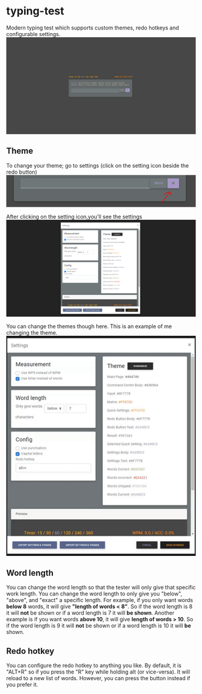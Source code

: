 # typing-test

Modern typing test which supports custom themes, redo hotkeys and configurable settings.
![](images/main.png)

## Theme
To change your theme; go to settings (click on the setting icon beside the redo button)
![](images/settingsIcon.png)

After clicking on the setting icon,you'll see the settings
![](images/settings.png)

You can change the themes though here. This is an example of me changing the theme.
![](images/changingTheme.gif)

## Word length
You can change the word length so that the tester will only give that specific work length.
You can change the word length to only give you "below", "above", and "exact"
a specific length. For example, if you only want words **below 8** words, it will give
**"length of words < 8"**. So if the word length is 8 it will **__not__** be shown or if a word length
is 7 it will **__be shown__**. Another example is if you want words **above 10**, it will give
**length of words > 10**. So if the word length is 9 it will **__not__** be shown or if a word length
is 10 it will **__be__** shown.

## Redo hotkey
You can configure the redo hotkey to anything you like. By default, it is "ALT+R" so if you press
the "R" key while holding alt (or vice-versa). It will reload to a new list of words. However, you
can press the button instead if you prefer it.
